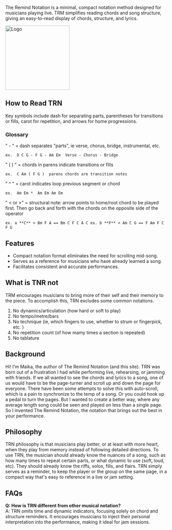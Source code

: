 
The Remind Notation is a minimal, compact notation method designed for musicians playing live. TRM simplifies reading chords and song structure, giving an easy-to-read display of chords, structure, and lyrics.

<div class="logo-container-2">
  <img class="trn-lead-logo-main" src="img/logo-1.png" alt="Logo" style="width: 200px; height: auto;" />
</div>


## How to Read TRN  

Key symbols include dash for separating parts, parentheses for transitions or fills, carot for repetition, and arrows for home progressions.

### Glossary

" - " = dash separates "parts", ie verse, chorus, bridge, instrumental, etc. 

`ex. 
D C G - F G - Am Em 
Verse - Chorus - Bridge`

" (    ) " = chords in parens indicate transitions or fills 

`ex. 
C Am ( F G ) 
parens chords are transition notes` 

" ^ " = carot indicates loop previous segment or chord

`ex. 
Am Em * 
Am Em Am Em`

" < or >" = structural note: arrow points to home/root chord to be played first. Then go back and forth with the chords on the opposite side of the operator

`ex. a
**C** > Bm F A == Bm C F C A C
ex. b
**F** < Am C G == F Am F C F G`

## Features

- Compact notation format eliminates the need for scrolling mid-song.
- Serves as a reference for musicians who have already learned a song.
- Facilitates consistent and accurate performances.

## What is TNR not

TRM encourages musicians to bring more of their self and their memory to the piece. To accomplish this, TRN excludes some common notations.

1. No dynamics/articulation (how hard or soft to play)
2. No tempo/metre/bars
3. No technique (ie, which fingers to use, whether to strum or fingerpick, etc. )
4. No repetition count (of how mamy times a section is repeated)
5. No tablature

## Background

Hi! I'm Maika, the author of The Remind Notation (and this site). TRN was born out of a frustration I had while performing live, rehearsing, or jamming with friends. If we all wanted to see the chords and lyrics to a song, one of us would have to be the page-turner and scroll up and down the page for everyone. There have been some attempts to solve this with auto-scroll, which is a pain to synchronize to the temp of a song. Or you could hook up a pedal to turn the pages. But I wanted to create a better way, where any average length song could be seen and played on less than a single page. So I invented The Remind Notation, the notation that brings out the best in your performance.  

## Philosophy

TRN philosophy is that musicians play better, or at least with more heart, when they play from memory instead of following detailed directions. To use TRN, the musician should already know the nuances of a song, such as how many times to repeat certain parts, or what dynamic to use (soft, loud, etc). They should already know the riffs, solos, fills, and flairs. TRN simply serves as a reminder, to keep the player or the group on the same page, in a compact way that's easy to reference in a live or jam setting. 

## FAQs

**Q: How is TRN different from other musical notation?**  
A: TRN omits time and dynamic indicators, focusing solely on chord and structure reminders. It encourages musicians to inject their personal interpretation into the performance, making it ideal for jam sessions.






